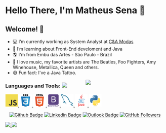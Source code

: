 
# Hello There, I'm Matheus Sena 👋
## Welcome! 👋

- 💻 I’m currently working as System Analyst at [C&A Modas](https://www.cea.com.br/)
- 🚀 I’m learning about Front-End develoment and Java 
- 🌎 I'm from Embu das Artes - São Paulo - Brazil
- 🎸 I love music, my favorite artists are The Beatles, Foo Fighters, Amy Winehouse, Metallica, Queen and others.
-  😅 Fun fact: I've a Java Tattoo.



 <img width="250" align="right" src="https://media2.giphy.com/media/PoHs1Ne8rcMuZRJted/giphy.gif?cid=ecf05e47ivptlsb8zjo8dy80gcckuzxgpclqprzqntd1eqxl&rid=giphy.gif&ct=g">

<h3 align="left">Languages and Tools: <img src="https://media1.giphy.com/media/MdA16VIoXKKxNE8Stk/giphy.gif?cid=ecf05e478jxnepm66779ejeskl1cw2qwulzppev1eb9kfc5d&rid=giphy.gif&ct=g" width="30"></h3>

<p align="left"> 
<a href="https://developer.mozilla.org/en-US/docs/Web/JavaScript" target="_blank"> <img src="https://raw.githubusercontent.com/devicons/devicon/master/icons/javascript/javascript-original.svg" alt="javascript" width="40" height="40"/> </a>	
<a href="https://www.w3schools.com/css/" target="_blank"> <img src="https://raw.githubusercontent.com/devicons/devicon/master/icons/css3/css3-original-wordmark.svg" alt="css3" width="40" height="40"/> </a>
<a href="https://www.w3.org/html/" target="_blank"> <img src="https://raw.githubusercontent.com/devicons/devicon/master/icons/html5/html5-original-wordmark.svg" alt="html5" width="40" height="40"/> </a> 
<a href="https://getbootstrap.com" target="_blank"> <img src="https://raw.githubusercontent.com/devicons/devicon/master/icons/bootstrap/bootstrap-plain-wordmark.svg" alt="bootstrap" width="40" height="40"/> </a> 
<a href="https://www.mysql.com/" target="_blank"> <img src="https://github.com/devicons/devicon/blob/master/icons/mysql/mysql-original.svg" alt="mysql" width="40" height="40"/> </a> 
<a href="https://www.java.com/pt-BR/" target="_blank"> <img src="https://github.com/devicons/devicon/blob/master/icons/java/java-original-wordmark.svg"  alt="java" width="40" height="40"/> </a> 
 <a href="https://www.python.org/" target="_blank"> <img src="https://github.com/devicons/devicon/blob/master/icons/python/python-original.svg"  alt="python" width="40" height="40"/> </a> 
 
</p>
</h3>


<div align="center">

  [![Github Badge](https://img.shields.io/badge/GitHub--000?style=social&logo=Github&logoColor=black&link=https://github.com/MathSena)](https://github.com/MathSena)
  [![Linkedin Badge](https://img.shields.io/badge/LinkedIn--000?style=social&logo=Linkedin&logoColor=0077B5&link=https://www.linkedin.com/in/mathsena07/)](https://www.linkedin.com/in/mathsena07/)
  [![Outlook Badge](https://img.shields.io/badge/email--000?style=social&logo=microsoft-outlook&logoColor=0078d4&link=MathSena07@hotmail.com)](mailto:MathSena07@hotmail.com)
  [![GitHub Followers](https://img.shields.io/github/followers/MathSena?style=flat&labelColor=0D0D0D&logo=Github&Color=white)](https://github.com/MathSena)
</div>

<div>
  <a href="https://github.com/MathSena">
  <img height="180em" src="https://github-readme-stats.vercel.app/api?username=MathSena&show_icons=true&theme=tokyonight&include_all_commits=true&count_private=true"/>
  <img height="180em" src="https://github-readme-stats.vercel.app/api/top-langs?username=MathSena&layout=compact&langs_count=15&theme=tokyonight" />
</div>

<!--
**MathSena/MathSena** is a ✨ _special_ ✨ repository because its `README.md` (this file) appears on your GitHub profile.


